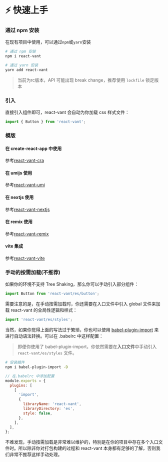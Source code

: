 # ⚡️ 快速上手

### 通过 npm 安装

在现有项目中使用，可以通过`npm`或`yarn`安装

```bash
# 通过 npm 安装
npm i react-vant

# 通过 yarn 安装
yarn add react-vant
```

> 当前为rc版本，API 可能出现 break change，推荐使用 `lockfile` 锁定版本

### 引入

直接引入组件即可，react-vant 会自动为你加载 css 样式文件：

```js
import { Button } from 'react-vant';
```

### 模版

#### 在 create-react-app 中使用

参考[react-vant-cra](https://github.com/3lang3/react-vant-template/tree/main/next/cra)

#### 在 umijs 使用

参考[react-vant-umi](https://github.com/3lang3/react-vant-template/tree/main/next/umijs)

#### 在 nextjs 使用

参考[react-vant-nextjs](https://github.com/3lang3/react-vant-template/tree/main/next/nextjs)

#### 在 remix 使用

参考[react-vant-remix](https://github.com/3lang3/react-vant-template/tree/main/next/remix)

#### vite 集成

参考[react-vant-vite](https://github.com/3lang3/react-vant-template/tree/main/next/vite)

### 手动的按需加载(不推荐)

如果你的环境不支持 Tree Shaking，那么你可以手动引入部分组件：

```js
import Button from 'react-vant/es/button';
```

需要注意的是，在手动按需加载时，你还需要在入口文件中引入 global 文件来加载 react-vant 的全局性逻辑和样式：

```js
import 'react-vant/es/styles';
```

当然，如果你觉得上面的写法过于繁琐，你也可以使用 [babel-plugin-import](https://github.com/ant-design/babel-plugin-import) 来进行自动语法转换。可以在 .babelrc 中这样配置：

> 即便你使用了 babel-plugin-import，你依然需要在**入口文件**中手动引入 `react-vant/es/styles` 文件。

```bash
# 安装插件
npm i babel-plugin-import -D
```

```js
// 在.babelrc 中添加配置
module.exports = {
  plugins: [
    [
      'import',
      {
        libraryName: 'react-vant',
        libraryDirectory: 'es',
        style: false,
      },
    ],
  ],
};
```

不难发现，手动按需加载是非常难以维护的，特别是在你的项目中存在多个入口文件时。所以除非你对打包构建的过程和 react-vant 本身都有足够的了解，否则我们非常不推荐这样手动处理。
